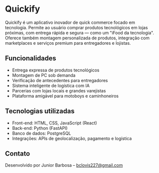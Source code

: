 # Quickify

Quickify é um aplicativo inovador de quick commerce focado em tecnologia. Permite ao usuário comprar produtos tecnológicos em lojas próximas, com entrega rápida e segura — como um "iFood da tecnologia". Oferece também montagem personalizada de produtos, integração com marketplaces e serviços premium para entregadores e lojistas.

## Funcionalidades
- Entrega expressa de produtos tecnológicos
- Montagem de PC sob demanda
- Verificação de antecedentes para entregadores
- Sistema inteligente de logística com IA
- Parcerias com lojas locais e grandes varejistas
- Plataforma amigável para motoboys e caminhoneiros

## Tecnologias utilizadas
- Front-end: HTML, CSS, JavaScript (React)
- Back-end: Python (FastAPI)
- Banco de dados: PostgreSQL
- Integrações: APIs de geolocalização, pagamento e logística

## Contato
Desenvolvido por Junior Barbosa – bclovis227@gmail.com  
